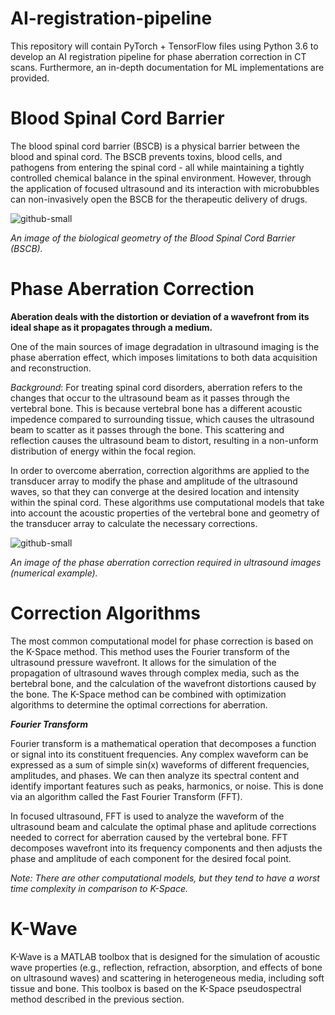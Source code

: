 # AI-registration-pipeline
This repository will contain PyTorch + TensorFlow files using Python 3.6 to develop an AI registration pipeline for phase aberration correction in CT scans. Furthermore, an in-depth documentation for ML implementations are provided.

# Blood Spinal Cord Barrier
The blood spinal cord barrier (BSCB) is a physical barrier between the blood and spinal cord. The BSCB prevents toxins, blood cells, and pathogens from entering the spinal cord - all while maintaining a tightly controlled chemical balance in the spinal environment. However, through the application of focused ultrasound and its interaction with microbubbles can non-invasively open the BSCB for the therapeutic delivery of drugs.

![github-small](https://user-images.githubusercontent.com/117220797/235368837-2b0dad80-95e6-48ff-90ef-b55c57c5d08b.png)

*An image of the biological geometry of the Blood Spinal Cord Barrier (BSCB).*

# Phase Aberration Correction
**Aberation deals with the distortion or deviation of a wavefront from its ideal shape as it propagates through a medium.**

One of the main sources of image degradation in ultrasound imaging is the phase aberration effect, which imposes limitations to both data acquisition and reconstruction. 

*Background*: For treating spinal cord disorders, aberration refers to the changes that occur to the ultrasound beam as it passes through the vertebral bone. This is because vertebral bone has a different acoustic impedence compared to surrounding tissue, which causes the ultrasound beam to scatter as it passes through the bone. This scattering and reflection causes the ultrasound beam to distort, resulting in a non-unform distribution of energy within the focal region. 

In order to overcome aberration, correction algorithms are applied to the transducer array to modify the phase and amplitude of the ultrasound waves, so that they can converge at the desired location and intensity within the spinal cord. These algorithms use computational models that take into account the acoustic properties of the vertebral bone and geometry of the transducer array to calculate the necessary corrections.

![github-small](https://user-images.githubusercontent.com/117220797/235369264-52d2c0d0-a6f4-437c-b176-8ed7d9a7db51.png)

*An image of the phase aberration correction required in ultrasound images (numerical example).*

# Correction Algorithms
The most common computational model for phase correction is based on the K-Space method. This method uses the Fourier transform of the ultrasound pressure wavefront. It allows for the simulation of the propagation of ultrasound waves through complex media, such as the bertebral bone, and the calculation of the wavefront distortions caused by the bone. The K-Space method can be combined with optimization algorithms to determine the optimal corrections for aberration.

***Fourier Transform***

Fourier transform is a mathematical operation that decomposes a function or signal into its constituent frequencies. Any complex waveform can be expressed as a sum of simple sin(x) waveforms of different frequencies, amplitudes, and phases. We can then analyze its spectral content and identify important features such as peaks, harmonics, or noise. This is done via an algorithm called the Fast Fourier Transform (FFT). 

In focused ultrasound, FFT is used to analyze the waveform of the ultrasound beam and calculate the optimal phase and aplitude corrections needed to correct for aberration caused by the vertebral bone. FFT decomposes wavefront into its frequency components and then adjusts the phase and amplitude of each component for the desired focal point.

*Note: There are other computational models, but they tend to have a worst time complexity in comparison to K-Space.*

# K-Wave
K-Wave is a MATLAB toolbox that is designed for the simulation of acoustic wave properties (e.g., reflection, refraction, absorption, and effects of bone on ultrasound waves) and scattering in heterogeneous media, including soft tissue and bone. This toolbox is based on the K-Space pseudospectral method described in the previous section.
